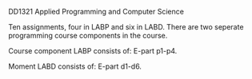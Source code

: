 DD1321 Applied Programming and Computer Science

Ten assignments, four in LABP and six in LABD. There are two seperate programming course components in the course. 

Course component LABP consists of:
E-part p1-p4.

Moment LABD consists of:
E-part d1-d6.
